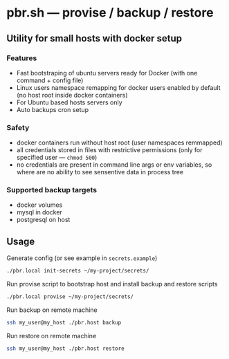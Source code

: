 # pbr.sh — provise / backup / restore
## Utility for small hosts with docker setup

### Features
- Fast bootstraping of ubuntu servers ready for Docker (with one command + config file)
- Linux users namespace remapping for docker users enabled by default
  (no host root inside docker containers)
- For Ubuntu based hosts servers only
- Auto backups cron setup

### Safety
- docker containers run without host root (user namespaces remmapped)
- all credentials stored in files with restrictive permissions
  (only for specified user — `chmod 500`)
- no credentials are present in command line args or env variables,
  so where are no ability to see sensentive data in process tree

### Supported backup targets
- docker volumes
- mysql in docker
- postgresql on host

## Usage

Generate config (or see example in `secrets.example`)
```bash
./pbr.local init-secrets ~/my-project/secrets/
```

Run provise script to bootstrap host and install backup and restore scripts

```bash
./pbr.local provise ~/my-project/secrets/
```

Run backup on remote machine
```bash
ssh my_user@my_host ./pbr.host backup
```

Run restore on remote machine
```bash
ssh my_user@my_host ./pbr.host restore
```

